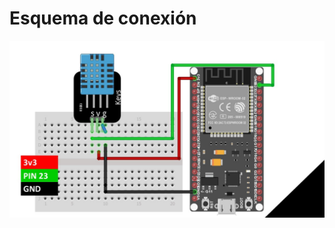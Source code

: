 # Esquema de conexión
![Image](https://raw.githubusercontent.com/Creatiox-lab/workaton/master/Ejemplos/5.%20Publicar%20Info%20DHT11%20-%20DHT21%20a%20Ubidots/image.JPG)